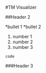#TM Visualizer



##Header 2

*bullet 1
*bullet 2

1. number 1
2. number 2
3. number 3

```
code
```

###Header 3
